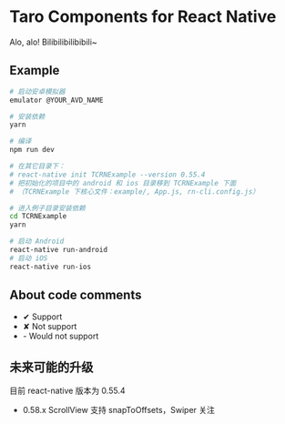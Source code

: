 # Taro Components for React Native

Alo, alo! Bilibilibilibibili~

## Example

```bash
# 启动安卓模拟器
emulator @YOUR_AVD_NAME

# 安装依赖
yarn

# 编译
npm run dev

# 在其它目录下：
# react-native init TCRNExample --version 0.55.4
# 把初始化的项目中的 android 和 ios 目录移到 TCRNExample 下面
# （TCRNExample 下核心文件：example/, App.js, rn-cli.config.js）

# 进入例子目录安装依赖
cd TCRNExample
yarn

# 启动 Android
react-native run-android
# 启动 iOS
react-native run-ios
```

## About code comments

- ✔ Support
- ✘ Not support
- \- Would not support

## 未来可能的升级

目前 react-native 版本为 0.55.4

- 0.58.x ScrollView 支持 snapToOffsets，Swiper 关注
